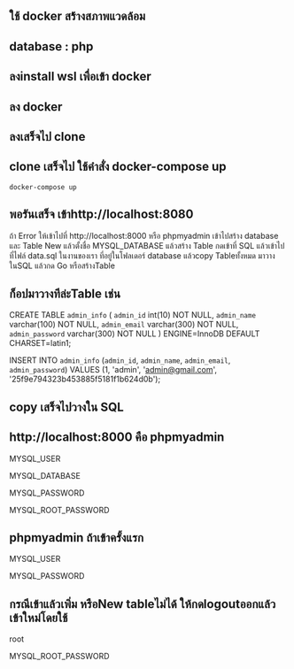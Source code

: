 ## ใช้ docker สร้้างสภาพแวดล้อม 
## database : php
## ลงinstall wsl เพื่อเข้า docker

## ลง docker
## ลงเสร็จไป clone 
## clone เสร็จไป ใช้คำสั่ง docker-compose up
```
docker-compose up
```
## พอรันเสร็จ เข้าhttp://localhost:8080
ถ้า Error  ให้เข้าไปที่ http://localhost:8000 หรือ phpmyadmin 
เข้าไปสร้าง database และ Table
New แล้วตั้งชื่อ  MYSQL_DATABASE
แล้วสร้าง Table กดเข้าที่ SQL แล้วเข้าไปที่ไฟล์ data.sql ในงานของเรา ที่อยู๋ในโฟลเดอร์ database แล้วcopy Tableทั้งหมด มาวางในSQL แล้วกด Go หรือสร้างTable
## ก็อปมาวางทีล่ะTable เช่น 
CREATE TABLE `admin_info` (
  `admin_id` int(10) NOT NULL,
  `admin_name` varchar(100) NOT NULL,
  `admin_email` varchar(300) NOT NULL,
  `admin_password` varchar(300) NOT NULL
) ENGINE=InnoDB DEFAULT CHARSET=latin1;

INSERT INTO `admin_info` (`admin_id`, `admin_name`, `admin_email`, `admin_password`) VALUES
(1, 'admin', 'admin@gmail.com', '25f9e794323b453885f5181f1b624d0b');

## copy เสร็จไปวางใน SQL 



## http://localhost:8000 คือ phpmyadmin
MYSQL_USER

MYSQL_DATABASE

MYSQL_PASSWORD

MYSQL_ROOT_PASSWORD

## phpmyadmin ถ้าเข้าครั้งแรก
MYSQL_USER

MYSQL_PASSWORD

## กรณีเข้าแล้วเพิ่ม หรือNew tableไม่ได้ ให้กดlogoutออกแล้วเข้าใหม่โดยใช้
root

MYSQL_ROOT_PASSWORD





